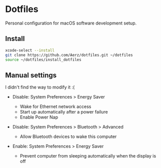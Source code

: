 # Dotfiles

Personal configuration for macOS software development setup.

## Install
```sh
xcode-select --install
git clone https://github.com/Aerz/dotfiles.git ~/dotfiles
source ~/dotfiles/install_dotfiles
```

## Manual settings
I didn't find the way to modify it :(

- Disable: System Preferences > Energy Saver
  - Wake for Ethernet network access
  - Start up automatically after a power failure
  - Enable Power Nap

- Disable: System Preferences > Bluetooth > Advanced
  - Allow Bluetooth devices to wake this computer

- Enable: System Preferences > Energy Saver
  - Prevent computer from sleeping automatically when the display is off
